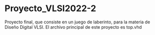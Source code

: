 # Proyecto_VLSI2022-2
Proyecto final, que consiste en un juego de laberinto, para la materia de Diseño Digital VLSI.
El archivo principal de este proyecto es top.vhd
